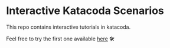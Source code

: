 # Interactive Katacoda Scenarios

This repo contains interactive tutorials in katacoda. 

Feel free to try the first one available [here](https://www.katacoda.com/jhamm) 🛠
